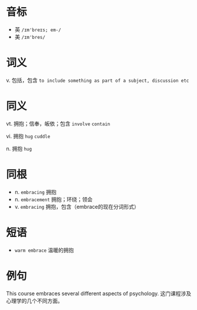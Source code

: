 # 音标

- 英 `/ɪm'breɪs; em-/`
- 美 `/ɪm'bres/`

# 词义

v. 包括，包含
`to include something as part of a subject, discussion etc`

# 同义

vt. 拥抱；信奉，皈依；包含
`involve` `contain`

vi. 拥抱
`hug` `cuddle`

n. 拥抱
`hug`

# 同根

- n. `embracing` 拥抱
- n. `embracement` 拥抱；环绕；领会
- v. `embracing` 拥抱，包含（embrace的现在分词形式）

# 短语

- `warm embrace` 温暖的拥抱

# 例句

This course embraces several different aspects of psychology.
这门课程涉及心理学的几个不同方面。


